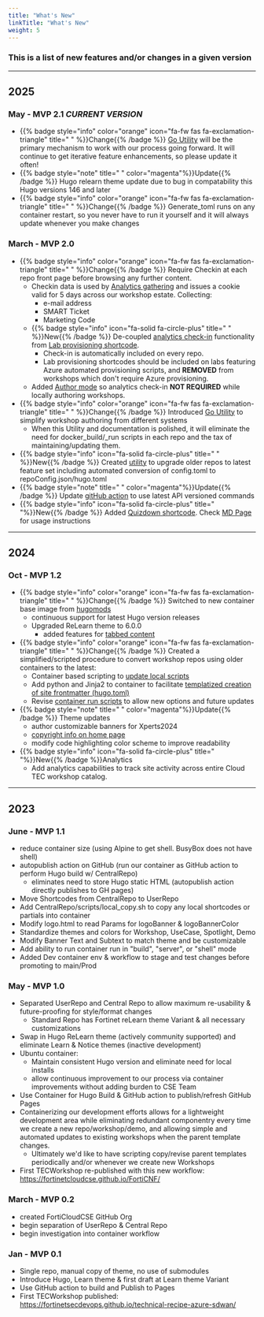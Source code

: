 ```yaml
---
title: "What's New"
linkTitle: "What's New"
weight: 5
---
```


### This is a list of new features and/or changes in a given version

---

## 2025

### May - **MVP 2.1** **_CURRENT VERSION_**

- {{% badge style="info" color="orange" icon="fa-fw fas fa-exclamation-triangle" title=" " %}}Change{{% /badge %}} [Go Utility](../xx-GettingStarted-old/FortiHugoRunner.html) will be the primary mechanism to work with our process going forward.  It will continue to get iterative feature enhancements, so please update it often!
- {{% badge style="note" title=" " color="magenta"%}}Update{{% /badge %}} Hugo relearn theme update due to bug in compatability this Hugo versions 146 and later
- {{% badge style="info" color="orange" icon="fa-fw fas fa-exclamation-triangle" title=" " %}}Change{{% /badge %}} Generate_toml runs on any container restart, so you never have to run it yourself and it will always update whenever you make changes
 
### March - MVP 2.0

- {{% badge style="info" color="orange" icon="fa-fw fas fa-exclamation-triangle" title=" " %}}Change{{% /badge %}} Require Checkin at each repo front page before browsing any further content.
  - Checkin data is used by [Analytics gathering](https://tecanalytics.forticloudcse.com/) and issues a cookie valid for 5 days across our workshop estate.  Collecting:
    - e-mail address
    - SMART Ticket
    - Marketing Code
  - {{% badge style="info" icon="fa-solid fa-circle-plus" title=" " %}}New{{% /badge %}} De-coupled [analytics check-in](https://github.com/FortinetCloudCSE/CentralRepo/blob/main/layouts/partials/analytics_checkin.html) functionality from [Lab provisioning shortcode](https://github.com/FortinetCloudCSE/CentralRepo/blob/main/layouts/shortcodes/launchdemoform.html).  
    - Check-in is automatically included on every repo.
    - Lab provisioning shortcodes should be included on labs featuring Azure automated provisioning scripts, and **REMOVED** from workshops which don't require Azure provisioning.
  - Added [Author mode](https://github.com/FortinetCloudCSE/CentralRepo/blob/main/scripts/hugoServer_authorMode.sh) so analytics check-in **NOT REQUIRED** while locally authoring workshops.
- {{% badge style="info" color="orange" icon="fa-fw fas fa-exclamation-triangle" title=" " %}}Change{{% /badge %}} Introduced [Go Utility](../xx-GettingStarted-old/FortiHugoRunner.html) to simplify workshop authoring from different systems
  - When this Utility and documentation is polished, it will eliminate the need for docker_build/_run scripts in each repo and the tax of maintaining/updating them.
- {{% badge style="info" icon="fa-solid fa-circle-plus" title=" " %}}New{{% /badge %}} Created [utility](https://github.com/FortinetCloudCSE/CentralRepo/blob/prreviewJune23/scripts/upgrade_repo.sh) to upgrade older repos to latest feature set including automated conversion of config.toml to repoConfig.json/hugo.toml 
- {{% badge style="note" title=" " color="magenta"%}}Update{{% /badge %}} Update [gitHub action](https://github.com/FortinetCloudCSE/CentralRepo/blob/main/scripts/static.yml) to use latest API versioned commands 
- {{% badge style="info" icon="fa-solid fa-circle-plus" title=" "%}}New{{% /badge %}} Added [Quizdown shortcode](https://github.com/FortinetCloudCSE/CentralRepo/blob/main/layouts/shortcodes/quizdown.html). Check [MD Page](../02Hugo/3_Task2.html) for usage instructions 
---

## 2024

### Oct - MVP 1.2

  - {{% badge style="info" color="orange" icon="fa-fw fas fa-exclamation-triangle" title=" " %}}Change{{% /badge %}} Switched to new container base image from [hugomods](https://docker.hugomods.com/docs/introduction/)
    - continuous support for latest Hugo version releases
    - Upgraded ReLearn theme to 6.0.0
      - added features for [tabbed content](https://mcshelby.github.io/hugo-theme-relearn/shortcodes/tab/index.html)
  - {{% badge style="info" color="orange" icon="fa-fw fas fa-exclamation-triangle" title=" " %}}Change{{% /badge %}} Created a simplified/scripted procedure to convert workshop repos using older containers to the latest:
    - Container based scripting to [update local scripts](https://github.com/FortinetCloudCSE/CentralRepo/blob/main/scripts/update_scripts.sh)
    - Add python and Jinja2 to container to facilitate [templatized creation of site frontmatter (hugo.toml)](https://github.com/FortinetCloudCSE/CentralRepo/blob/main/scripts/generate_toml.py)
    - Revise [container run scripts](https://github.com/FortinetCloudCSE/CentralRepo/blob/main/scripts/docker_run.sh) to allow new options and future updates 
  - {{% badge style="note" title=" " color="magenta"%}}Update{{% /badge %}}  Theme updates
    - author customizable banners for Xperts2024
    - [copyright info on home page](../)
    - modify code highlighting color scheme to improve readability
  - {{% badge style="info" icon="fa-solid fa-circle-plus" title=" "%}}New{{% /badge %}}Analytics
    - Add analytics capabilities to track site activity across entire Cloud TEC workshop catalog.
    
---
## 2023

### June - MVP 1.1

  - reduce container size (using Alpine to get shell.  BusyBox does not have shell)
  - autopublish action on GitHub (run our container as GitHub action to perform Hugo build w/ CentralRepo)
    - eliminates need to store Hugo static HTML (autopublish action directly publishes to GH pages)
  - Move Shortcodes from CentralRepo to UserRepo
  - Add CentralRepo/scripts/local_copy.sh to copy any local shortcodes or partials into container
  - Modify logo.html to read Params for logoBanner & logoBannerColor
  - Standardize themes and colors for Workshop, UseCase, Spotlight, Demo
  - Modify Banner Text and Subtext to match theme and be customizable 
  - Add ability to run container run in "build", "server", or "shell" mode
  - Added Dev container env & workflow to stage and test changes before promoting to main/Prod


### May - MVP 1.0
  - Separated UserRepo and Central Repo to allow maximum re-usability & future-proofing for style/format changes
    - Standard Repo has Fortinet reLearn theme Variant & all necessary customizations
  - Swap in Hugo ReLearn theme (actively community supported) and eliminate Learn & Notice themes (inactive development)
  - Ubuntu container:
    - Maintain consistent Hugo version and eliminate need for local installs
    - allow continuous improvement to our process via container improvements without adding burden to CSE Team
  - Use Container for Hugo Build & GitHub action to publish/refresh GitHub Pages
  - Containerizing our development efforts allows for a lightweight development area while eliminating redundant componentry every time we create a new repo/workshop/demo, and allowing simple and automated updates to existing workshops when the parent template changes.
       - Ultimately we'd like to have scripting copy/revise parent templates periodically and/or whenever we create new Workshops  
  - First TECWorkshop re-published with this new workflow: https://fortinetcloudcse.github.io/FortiCNF/
### March - MVP 0.2
  - created FortiCloudCSE GitHub Org
  - begin separation of UserRepo & Central Repo
  - begin investigation into container workflow

### Jan - MVP 0.1
  - Single repo, manual copy of theme, no use of submodules
  - Introduce Hugo, Learn theme & first draft at Learn theme Variant
  - Use GitHub action to build and Publish to Pages
  - First TECWorkshop published: https://fortinetsecdevops.github.io/technical-recipe-azure-sdwan/